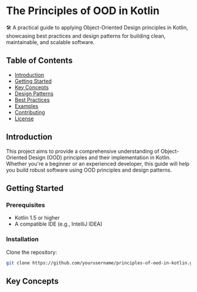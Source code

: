 # The Principles of OOD in Kotlin

🛠️ A practical guide to applying Object-Oriented Design principles in Kotlin, showcasing best practices and design patterns for building clean, maintainable, and scalable software.

## Table of Contents

- [Introduction](#introduction)
- [Getting Started](#getting-started)
- [Key Concepts](#key-concepts)
- [Design Patterns](#design-patterns)
- [Best Practices](#best-practices)
- [Examples](#examples)
- [Contributing](#contributing)
- [License](#license)

## Introduction

This project aims to provide a comprehensive understanding of Object-Oriented Design (OOD) principles and their implementation in Kotlin. Whether you're a beginner or an experienced developer, this guide will help you build robust software using OOD principles and design patterns.

## Getting Started

### Prerequisites

- Kotlin 1.5 or higher
- A compatible IDE (e.g., IntelliJ IDEA)

### Installation

Clone the repository:

```bash
git clone https://github.com/yourusername/principles-of-ood-in-kotlin.git
```

## Key Concepts
